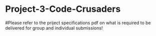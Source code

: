 # Project-3-Code-Crusaders

#Please refer to the priject specifications pdf on what is required to be delivered for group and individual submissions!
